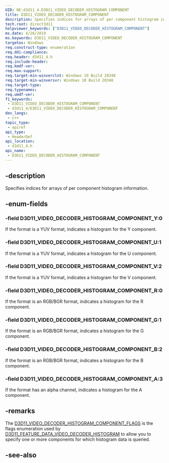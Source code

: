 ```yaml
---
UID: NE:d3d11_4.D3D11_VIDEO_DECODER_HISTOGRAM_COMPONENT
title: D3D11_VIDEO_DECODER_HISTOGRAM_COMPONENT
description: Specifies indices for arrays of per component histogram information.
tech.root: direct3d11
helpviewer_keywords: ["D3D11_VIDEO_DECODER_HISTOGRAM_COMPONENT"]
ms.date: 4/26/2019
ms.keywords: D3D11_VIDEO_DECODER_HISTOGRAM_COMPONENT
targetos: Windows
req.construct-type: enumeration
req.ddi-compliance: 
req.header: d3d11_4.h
req.include-header: 
req.kmdf-ver: 
req.max-support: 
req.target-min-winverclnt: Windows 10 Build 20348
req.target-min-winversvr: Windows 10 Build 20348
req.target-type: 
req.typenames: 
req.umdf-ver: 
f1_keywords:
 - D3D11_VIDEO_DECODER_HISTOGRAM_COMPONENT
 - d3d11_4/D3D11_VIDEO_DECODER_HISTOGRAM_COMPONENT
dev_langs:
 - c++
topic_type:
 - apiref
api_type:
 - HeaderDef
api_location:
 - d3d11_4.h
api_name:
 - D3D11_VIDEO_DECODER_HISTOGRAM_COMPONENT
---
```


## -description

Specifies indices for arrays of per component histogram information.

## -enum-fields

### -field D3D11_VIDEO_DECODER_HISTOGRAM_COMPONENT_Y:0

If the format is a YUV format, indicates a histogram for the Y component.

### -field D3D11_VIDEO_DECODER_HISTOGRAM_COMPONENT_U:1

If the format is a YUV format, indicates a histogram for the U component.

### -field D3D11_VIDEO_DECODER_HISTOGRAM_COMPONENT_V:2

If the format is a YUV format, indicates a histogram for the V component.

### -field D3D11_VIDEO_DECODER_HISTOGRAM_COMPONENT_R:0

If the format is an RGB/BGR format, indicates a histogram for the R component.

### -field D3D11_VIDEO_DECODER_HISTOGRAM_COMPONENT_G:1

If the format is an RGB/BGR format, indicates a histogram for the G component.

### -field D3D11_VIDEO_DECODER_HISTOGRAM_COMPONENT_B:2

If the format is an RGB/BGR format, indicates a histogram for the B component.

### -field D3D11_VIDEO_DECODER_HISTOGRAM_COMPONENT_A:3

If the format has an alpha channel, indicates a histogram for the A component.

## -remarks

The [D3D11_VIDEO_DECODER_HISTOGRAM_COMPONENT_FLAGS](ne-d3d11_4-d3d11_video_decoder_histogram_component_flags.md) is the flags enumeration used by [D3D11_FEATURE_DATA_VIDEO_DECODER_HISTOGRAM](ns-d3d11_4-d3d11_feature_data_video_decoder_histogram.md) to allow you to specify one or more components for which histogram data is queried.

## -see-also

